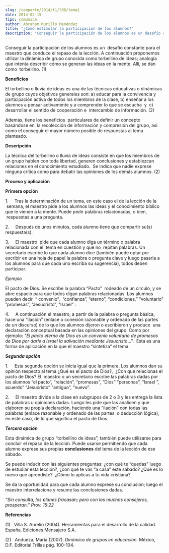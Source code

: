 ```yaml
---
slug: /comparte/2014/t1/l08/tema1
date: 2014-02-15
tipo: comunica
author: Abraham Murillo Menéndez
title: "¿Cómo estimular la participación de los alumnos?"
description: "Conseguir la participación de los alumnos es un desafío constante para el  maestro que conduce el repaso de la lección. A continuación proponemos utilizar  la dinámica de grupo conocida como torbellino de ideas; analogía que intenta  describir cómo se generan las ideas en la m..."
---
```


Conseguir la participación de los alumnos es un  desafío constante para el maestro que conduce el repaso de la lección. A continuación proponemos utilizar la dinámica de grupo conocida como torbellino de ideas; analogía que intenta describir cómo se generan las ideas en la mente. Allí, se dan como  torbellino. (1)

**Beneficios**

El torbellino o lluvia de ideas es una de las técnicas educativas o dinámicas de grupo cuyos objetivos generales son: a) educar para la convivencia y participación activa de todos los miembros de la clase, b) enseñar a los alumnos a pensar activamente y a comprender lo que se escucha  y  c) desarrollar el sentido de cooperación e  intercambio de información. (2)

Además, tiene los beneficios  particulares de definir un concepto basándose en  la recolección de información y compresión del grupo, así como el conseguir el mayor número posible de respuestas al tema planteado.

**Descripción**

La técnica del torbellino o lluvia de ideas consiste en que los miembros de un grupo hablen con toda libertad, generen conclusiones y establezcan relaciones en el conocimiento estudiado.  Se indica que nadie exprese ninguna crítica como para debatir las opiniones de los demás alumnos. (2)

**Proceso y aplicación**

**Primera opción**

1.     Tras la determinación de un tema, en este caso el de la lección de la  semana, el maestro pide a los alumnos las ideas y el conocimiento bíblico que le vienen a la mente. Puede pedir palabras relacionadas, o bien,  respuestas a una pregunta.

2.     Después de unos minutos, cada alumno tiene que compartir su(s) respuesta(s).

3.     El maestro  pide que cada alumno diga un término o palabra relacionada con el  tema en cuestión y que no  repitan palabras. Un secretario escribe lo que cada alumno dice (también puede optar por escribir en una hoja de papel la palabra o pregunta clave y luego pasarla a los alumnos para que cada uno escriba su sugerencia), todos deben participar.

_Ejemplo_

El pacto de Dios. Se escribe la palabra “Pacto”  rodeado de un círculo, y se abre espacio para que todos digan palabras relacionadas. Los alumnos pueden decir  “ convenio”,  “confianza”, “eterno”, “condiciones,” “voluntario” ”promesas”, “Jesucristo”, “Israel” .

4.     A continuación el maestro, a partir de la palabra o pregunta básica, hace una “ilación” (enlace o conexión razonable y ordenado de las partes de un discurso) de lo que los alumnos dijeron o escribieron y produce  una declaración conceptual basada en las opiniones del grupo. Como por ejemplo: _“El pacto eterno de Dios es un convenio voluntario de promesas de Dios por darle a Israel la salvación mediante Jesucristo_…”.  Esta es una forma de aplicación en la que el maestro “sintetiza” el tema.

**_Segunda opción_**

1.     Esta segunda opción se inicia igual que la primera. Los alumnos dan su opinión respecto al tema ¿Qué es el pacto de Dios?,  ¿Con qué relacionas el pacto de Dios? El  maestro o un secretario escribe las palabras dadas por los alumnos “el pacto”, “relación”, “promesas”, “Dios” “personas”, “Israel ”, acuerdo” “Jesucristo” “antiguo”, “nuevo”.

2.     El maestro divide a la clase en subgrupos de 2 o 3 y les entrega la lista de palabras u opiniones dadas. Luego les pide que las analicen y que elaboren su propia declaración, haciendo una “ilación” con todas las palabras (enlace razonable y ordenado de las partes  o deducción lógica), en este caso, de lo que significa el pacto de Dios.

**_Tercera opción_**

Esta dinámica de grupo “torbellino de ideas”, también puede utilizarse para concluir el repaso de la lección. Puede usarse permitiendo que cada alumno exprese sus propias **conclusiones** del tema de la lección de ese sábado.

Se puede inducir con las siguientes preguntas: ¿con qué te “quedas” luego de estudiar esta lección?, ¿con qué te vas “a casa” este sábado? ¿Qué es lo nuevo que aprendiste?  ¿Cómo lo aplicas a tu vida cristiana?

Se da la oportunidad para que cada alumno exprese su conclusión; luego el maestro interrelaciona y resume las conclusiones dadas.

_“Sin consulta, los planes fracasan; pero con los muchos consejeros, prosperan.” Prov. 15:22_

**Referencias**

(1)   Villa S. Aurelio (2004). Herramientas para el desarrollo de la calidad. España. Ediciones Mensajero S.A.

(2)   Andueza, María (2007). _Dinámica de grupos en educación_. México, D.F. Editorial Trillas pág. 100-104.
